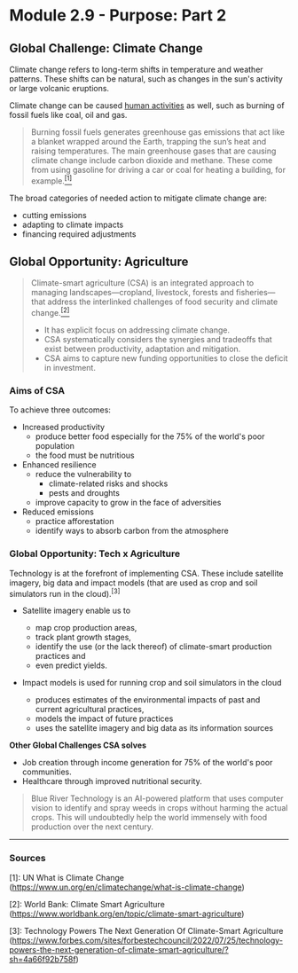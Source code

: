 # Module 2.9 - Purpose: Part 2

## Global Challenge: Climate Change

Climate change refers to long-term shifts in temperature and weather patterns. These shifts can be natural, such as changes in the sun's activity or large volcanic eruptions.

Climate change can be caused [human activities](https://www.ipcc.ch/2021/08/09/ar6-wg1-20210809-pr/) as well, such as burning of fossil fuels like coal, oil and gas.

> Burning fossil fuels generates greenhouse gas emissions that act like a blanket wrapped around the Earth, trapping the sun’s heat and raising temperatures.
The main greenhouse gases that are causing climate change include carbon dioxide and methane. These come from using gasoline for driving a car or coal for heating a building, for example.[<sup>[1]<sup>](<https://www.un.org/en/climatechange/what-is-climate-change> "UN: What is Climate Change")

The broad categories of needed action to mitigate climate change are:

- cutting emissions
- adapting to climate impacts
- financing required adjustments

## Global Opportunity: Agriculture

> Climate-smart agriculture (CSA) is an integrated approach to managing landscapes—cropland, livestock, forests and fisheries—that address the interlinked challenges of food security and climate change.[<sup>[2]</sup>](<https://www.worldbank.org/en/topic/climate-smart-agriculture> "Climate Smart Agriculture")
>
> - It has explicit focus on addressing climate change.
> - CSA systematically considers the synergies and tradeoffs that exist between productivity, adaptation and mitigation.
> - CSA aims to capture new funding opportunities to close the deficit in investment.

### Aims of CSA

To achieve three outcomes:

- Increased productivity
  - produce better food especially for the 75% of the world's poor population
  - the food must be nutritious
- Enhanced resilience
  - reduce the vulnerability to
    - climate-related risks and shocks
    - pests and droughts
  - improve capacity to grow in the face of adversities
- Reduced emissions
  - practice afforestation
  - identify ways to absorb carbon from the atmosphere

### Global Opportunity: Tech x Agriculture

Technology is at the forefront of implementing CSA. These include satellite imagery, big data and impact models (that are used as crop and soil simulators run in the cloud).<sup>[3]</sup>

- Satellite imagery enable us to
  - map crop production areas,
  - track plant growth stages,
  - identify the use (or the lack thereof) of climate-smart production practices and
  - even predict yields.

- Impact models is used for running crop and soil simulators in the cloud
  - produces estimates of the environmental impacts of past and current agricultural practices,
  - models the impact of future practices
  - uses the satellite imagery and big data as its information sources

<strong>Other Global Challenges CSA solves</strong>

- Job creation through income generation for 75% of the world's poor communities.
- Healthcare through improved nutritional security.

> Blue River Technology is an AI-powered platform that uses computer vision to identify and spray weeds in crops without harming the actual crops. This will undoubtedly help the world immensely with food production over the next century.

<hr />

### Sources

[1]: UN What is Climate Change (<https://www.un.org/en/climatechange/what-is-climate-change>)

[2]: World Bank: Climate Smart Agriculture (<https://www.worldbank.org/en/topic/climate-smart-agriculture>)

[3]: Technology Powers The Next Generation Of Climate-Smart Agriculture (<https://www.forbes.com/sites/forbestechcouncil/2022/07/25/technology-powers-the-next-generation-of-climate-smart-agriculture/?sh=4a66f92b758f>)
